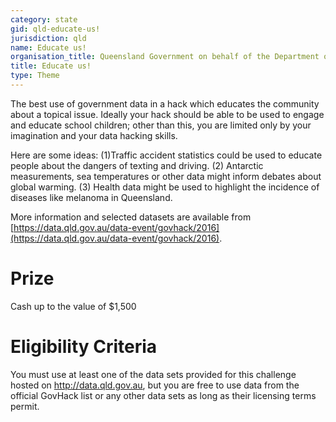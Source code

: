 ```yaml
---
category: state
gid: qld-educate-us!
jurisdiction: qld
name: Educate us!
organisation_title: Queensland Government on behalf of the Department of Education and Training
title: Educate us!
type: Theme
---
```


The best use of government data in a hack which educates the community about a topical issue. Ideally your hack should be able to be used to engage and educate school children; other than this, you are limited only by your imagination and your data hacking skills. 

Here are some ideas: (1)Traffic accident statistics could be used to educate people about the dangers of texting and driving. (2) Antarctic measurements, sea temperatures or other data might inform debates about global warming. (3) Health data might be used to highlight the incidence of diseases like melanoma in Queensland.

More information and selected datasets are available from [https://data.qld.gov.au/data-event/govhack/2016](https://data.qld.gov.au/data-event/govhack/2016).

# Prize
Cash up to the value of $1,500

# Eligibility Criteria
You must use at least one of the data sets provided for this challenge hosted on http://data.qld.gov.au, but you are free to use data from the official GovHack list or any other data sets as long as their licensing terms permit.